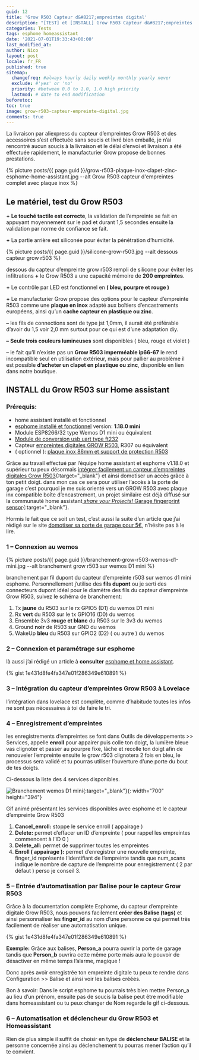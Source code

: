 ```yaml
---
guid: 12
title: 'Grow R503 Capteur d&#8217;empreintes digital'
description: "[TEST] et [INSTALL] Grow R503 Capteur d&#8217;empreintes digital avec esphome et homeassistant"
categories: Tests
tags: esphome homeassistant
date: '2021-07-01T19:33:43+00:00'
last_modified_at:
author: Nico
layout: post
locale: fr_FR
published: true
sitemap:
  changefreq: #always hourly daily weekly monthly yearly never
  exclude: #'yes' or 'no'
  priority: #between 0.0 to 1.0, 1.0 high priority
  lastmod: # date to end modification
beforetoc:
toc: true
image: grow-r503-capteur-empreinte-digital.jpg
comments: true
---
```

La livraison par aliexpress du capteur d’empreintes Grow R503 et des accessoires s’est effectuée sans soucis et livré bien emballé, je n’ai rencontré aucun soucis à la livraison et le délai d’envoi et livraison a été effectuée rapidement, le manufacturier Grow propose de bonnes prestations.

{% picture posts/{{ page.guid }}/grow-r503-plaque-inox-clapet-zinc-esphome-home-assistant.jpg --alt Grow R503 capteur d'empreintes complet avec plaque inox %}

## Le matériel, test du Grow R503

**+** **Le touché tactile est correcte**, la validation de l’empreinte se fait en appuyant moyennement sur le pad et durant 1,5 secondes ensuite la validation par norme de confiance se fait.

**+** La partie arrière est siliconée pour éviter la pénétration d’humidité.

{% picture posts/{{ page.guid }}/silicone-grow-r503.jpg --alt dessous capteur grow r503 %}

dessous du capteur d’empreinte grow r503 rempli de silicone pour éviter les infiltrations **+** le Grow R503 a une capacité mémoire de **200 empreintes**.

**+** Le contrôle par LED est fonctionnel en **( bleu, pourpre et rouge )**

**+** Le manufacturier Grow propose des options pour le capteur d’empreinte R503 comme une **plaque en inox** adapté aux boîtiers d’encastrements européens, ainsi qu’un **cache capteur en plastique ou zinc**.

**–** les fils de connections sont de type jst 1,0mm, il aurait été préférable d’avoir du 1,5 voir 2,0 mm surtout pour ce qui est d’une adaptation diy.

**–** **Seule trois couleurs lumineuses** sont disponibles ( bleu, rouge et violet )

**–** le fait qu’il n’existe pas un **Grow R503 imperméable ip66-67** le rend incompatible seul en utilisation extérieur, mais pour pallier au problème il est possible **d’acheter un clapet en plastique ou zinc**, disponible en lien dans notre boutique.

## INSTALL du Grow R503 sur Home assistant

### Prérequis:

- home assistant installé et fonctionnel
- [esphome installé et fonctionnel](https://www.haade.fr/blog/domotique-smarthome-jeedom-homeassistant/protocoles/esphome-et-homeassistant/) version: **1.18.0 mini**
- Module ESP8266/32 type Wemos D1 mini ou équivalent
- [Module de conversion usb uart type ft232](https://www.haade.fr/produit/module-de-conversion-usb-uart-ft232/)
- Capteur [empreintes digitales GROW R503](https://www.haade.fr/produit/grow-r503-capteur-dempreinte-digitale/), R307 ou équivalent
- ( optionnel ): [plaque inox 86mm et support de protection R503](https://www.haade.fr/produit/grandir-r503-plaque-inox-plus-protection-r503/)

Grâce au travail effectué par l’équipe home assistant et esphome v1.18.0 et supérieur tu peux désormais [intégrer facilement un capteur d’empreintes digitales Grow R503](https://esphome.io/components/fingerprint_grow.html){:target="_blank"} et ainsi domotiser un accès grâce à ton petit doigt. dans mon cas ce sera pour utiliser l’accès à la porte de garage c’est pourquoi je me suis orienté vers un GROW R503 avec plaque inx compatible boîte d’encastrement, un projet similaire est déjà diffusé sur la communauté home assistant[ *share your Projects!* Garage fingerprint sensor](https://community.home-assistant.io/t/garage-fingerprint-sensor/312977){:target="_blank"}.

Hormis le fait que ce soit un test, c’est aussi la suite d’un article que j’ai rédigé sur le site [domotiser sa porte de garage pour 5€](https://www.haade.fr/blog/domotique-smarthome-jeedom-homeassistant/tutos-haade-lab/home-assistant/domotiser-sa-porte-de-garage-pour-5e/), n’hésite pas à le lire.

### 1 – Connexion au wemos

{% picture posts/{{ page.guid }}/branchement-grow-r503-wemos-d1-mini.jpg --alt branchement grow r503 sur wemos D1 mini %}

branchement par fil dupont du capteur d’empreinte r503 sur wemos d1 mini esphome. Personnellement j’utilise des **fils dupont** ou je serti des connecteurs dupont idéal pour le diamètre des fils du capteur d’empreinte Grow R503, suivez le schéma de branchement:

1. Tx **jaune** du R503 sur le rx GPIO5 (D1) du wemos D1 mini
2. Rx **vert** du R503 sur le tx GPIO16 (D0) du wemos
3. Ensemble 3v3 <span class="has-inline-color has-vivid-red-color">**rouge et blanc**</span> du R503 sur le 3v3 du wemos
4. Ground **noir** de R503 sur GND du wemos
5. WakeUp **bleu** du R503 sur GPIO2 (D2) ( ou autre ) du wemos

### 2 – Connexion et paramétrage sur esphome

là aussi j’ai rédigé un article à **consulter** [esphome et home assistant](https://www.haade.fr/blog/domotique-smarthome-jeedom-homeassistant/protocoles/esphome-et-homeassistant/).

{% gist 1e431d8fe4fa347e01f286349e610891 %}

### 3 – Intégration du capteur d’empreintes Grow R503 à Lovelace

l’intégration dans lovelace est complète, comme d’habitude toutes les infos ne sont pas nécessaires à toi de faire le tri.

### 4 – Enregistrement d’empreintes

les enregistrements d’empreintes se font dans Outils de développements &gt;&gt; Services, appelle **enroll** pour appairer puis colle ton doigt, la lumière bleue vas clignoter et passer au pourpre fixe, lâche et recolle ton doigt afin de renouveler l’empreinte ensuite le grow r503 clignotera 2 fois en bleu, le processus sera validé et tu pourras utiliser l’ouverture d’une porte du bout de tes doigts.

Ci-dessous la liste des 4 services disponibles.

![Branchement wemos D1 mini](https://i2.wp.com/randomnerdtutorials.com/wp-content/uploads/2019/05/ESP8266-WeMos-D1-Mini-pinout-gpio-pin.png?w=715&quality=100&strip=all&ssl=1){:target="_blank"}{: width="700" height="394"}

Gif animé présentant les services disponibles avec esphome et le capteur d’empreinte Grow R503
1. **Cancel\_enroll:** stoppe le service enroll ( appairage )
2. **Delete:** permet d’effacer un ID d’empreinte ( pour rappel les empreintes commencent à l’ID 0 )
3. **Delete\_all:** permet de supprimer toutes les empreintes
4. **Enroll ( appairage ):** permet d’enregistrer une nouvelle empreinte, finger\_id représente l’identifiant de l’empreinte tandis que num\_scans indique le nombre de capture de l’empreinte pour enregistrement ( 2 par défaut ) perso je conseil 3.

### 5 – Entrée d’automatisation par Balise pour le capteur Grow R503

Grâce à la documentation complète Esphome, du capteur d’empreinte digitale Grow R503, nous pouvons facilement **créer des Balise (tags)** et ainsi personnaliser les **finger\_id** au nom d’une personne ce qui permet très facilement de réaliser une automatisation unique.

{% gist 1e431d8fe4fa347e01f286349e610891 %}

**Exemple:** Grâce aux balises, **Person\_a** pourra ouvrir la porte de garage tandis que **Person\_b** ouvrira cette même porte mais aura le pouvoir de désactiver en même temps l’alarme, magique !

Donc après avoir enregistrée ton empreinte digitale tu peux te rendre dans Configuration &gt;&gt; Balise et ainsi voir les balises créées.

Bon à savoir: Dans le script esphome tu pourrais très bien mettre Person\_a au lieu d’un prénom, ensuite pas de soucis la balise peut être modifiable dans homeassistant ou tu peux changer de Nom regarde le gif ci-dessous.

### 6 – Automatisation et déclencheur du Grow R503 et Homeassistant

Rien de plus simple il suffit de choisir en type de **déclencheur BALISE** et la personne concernée ainsi au déclenchement tu pourras mener l’action qu’il te convient.
